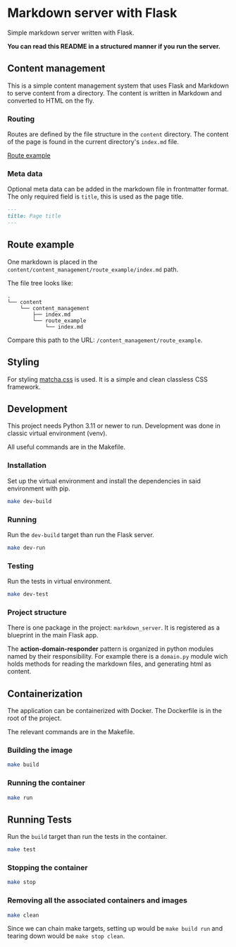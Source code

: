 # Markdown server with Flask

Simple markdown server written with Flask.

**You can read this README in a structured manner if you run the server.**

## Content management

This is a simple content management system that uses Flask and Markdown to serve content from a directory. The content is written in Markdown and converted to HTML on the fly.

### Routing

Routes are defined by the file structure in the `content` directory. The content of the page is found in the current directory's `index.md` file.

[Route example](content_management/route_example)

### Meta data

Optional meta data can be added in the markdown file in frontmatter format. The only required field is `title`, this is used as the page title.

```markdown
---
title: Page title
---
```

## Route example

One markdown is placed in the `content/content_management/route_example/index.md` path.

The file tree looks like:

```shell
.
└── content
    └── content_management
        ├── index.md
        └── route_example
            └── index.md
```

Compare this path to the URL: `/content_management/route_example`.

## Styling

For styling <a href="https://matcha.mizu.sh/" target="__blank">matcha.css</a> is used. It is a simple and clean classless CSS framework.

## Development

This project needs Python 3.11 or newer to run. Development was done in classic virtual environment (venv).

All useful commands are in the Makefile.

### Installation

Set up the virtual environment and install the dependencies in said environment with pip.

```bash
make dev-build
```

### Running

Run the `dev-build` target than run the Flask server.

```bash
make dev-run
```

### Testing

Run the tests in virtual environment.

```bash
make dev-test
```

### Project structure

There is one package in the project: `markdown_server`. It is registered as a blueprint in the main Flask app.

The **action-domain-responder** pattern is organized in python modules named by their responsibility. For example there is a `domain.py` module wich holds methods for reading the markdown files, and generating html as content.

## Containerization

The application can be containerized with Docker. The Dockerfile is in the root of the project.

The relevant commands are in the Makefile.

### Building the image

```bash
make build
```

### Running the container

```bash
make run
```

## Running Tests

Run the `build` target than run the tests in the container.

```bash
make test
```

### Stopping the container

```bash
make stop
```

### Removing all the associated containers and images

```bash
make clean
```

Since we can chain make targets, setting up would be `make build run` and tearing down would be `make stop clean`.
